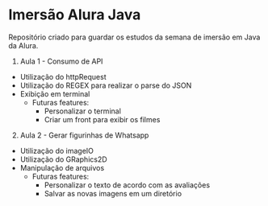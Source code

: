 # Imersão Alura Java
Repositório criado para guardar os estudos da semana de imersão em Java da Alura.

1. Aula 1 - Consumo de API 

- Utilização do httpRequest
- Utilização do REGEX para realizar o parse do JSON
- Exibição em terminal 
   - Futuras features:
       - Personalizar o terminal
       - Criar um front para exibir os filmes

2. Aula 2 - Gerar figurinhas de Whatsapp 

- Utilização do imageIO
- Utilização do GRaphics2D
- Manipulação de arquivos
   - Futuras features:
       - Personalizar o texto de acordo com as avaliações
       - Salvar as novas imagens em um diretório
